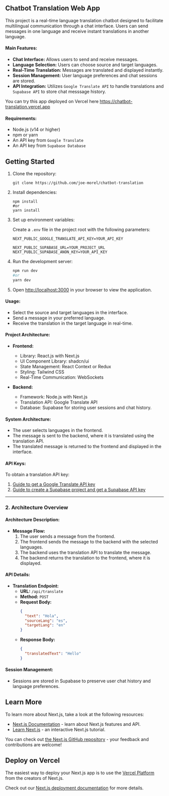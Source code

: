## Chatbot Translation Web App

This project is a real-time language translation chatbot designed to facilitate 
multilingual communication through a chat interface. Users can send messages in 
one language and receive instant translations in another language.

#### **Main Features:**
- **Chat Interface:** Allows users to send and receive messages.
- **Language Selection:** Users can choose source and target languages.
- **Real-Time Translation:** Messages are translated and displayed instantly.
- **Session Management:** User language preferences and chat sessions are stored.
- **API Integration:** Utilizes  `Google Translate API` to handle translations  and  `Supabase API` to store chat messsage history.

You can try this app deployed on Vercel here https://chatbot-translation.vercel.app

#### **Requirements:**
- Node.js (v14 or higher)
- npm or yarn
- An API key from `Google Translate`
- An API key from `Supabase Database`

## Getting Started

1. Clone the repository:

   ```shell
   git clone https://github.com/joe-morel/chatbot-translation
   ```
2. Install dependencies:

   ```shell
   npm install
   #or
   yarn install
   ```
3. Set up environment variables:

   Create a `.env` file in the project root with the following parameters:

   ```shell
   NEXT_PUBLIC_GOOGLE_TRANSLATE_API_KEY=YOUR_API_KEY

   NEXT_PUBLIC_SUPABASE_URL=YOUR_PROJECT_URL
   NEXT_PUBLIC_SUPABASE_ANON_KEY=YOUR_API_KEY
   ```

4. Run the development server:

   ```bash
   npm run dev
   #or
   yarn dev
   ```
5. Open [http://localhost:3000](http://localhost:3000) in your browser to view the application.

#### **Usage:**
- Select the source and target languages in the interface.
- Send a message in your preferred language.
- Receive the translation in the target language in real-time.

#### **Project Architecture:**

- **Frontend:**
  - Library: React.js with Next.js
  - UI Component Library: shadcn/ui
  - State Management: React Context or Redux
  - Styling: Tailwind CSS
  - Real-Time Communication: WebSockets

- **Backend:**
  - Framework: Node.js with Next.js
  - Translation API: Google Translate API 
  - Database: Supabase for storing user sessions and chat history.

#### **System Architecture:**
- The user selects languages in the frontend.
- The message is sent to the backend, where it is translated using the translation API.
- The translated message is returned to the frontend and displayed in the interface.

#### **API Keys:**
To obtain a translation API key:
1. [Guide to get a Google Translate API key](https://cloud.google.com/translate/docs/setup)
2. [Guide to create a Supabase project and get a Supabase API key](https://supabase.com/docs/guides/getting-started/quickstarts/nextjs)

---

### 2. **Architecture Overview**

#### **Architecture Description:**

- **Message Flow:**
  1. The user sends a message from the frontend.
  2. The frontend sends the message to the backend with the selected languages.
  3. The backend uses the translation API to translate the message.
  4. The backend returns the translation to the frontend, where it is displayed.

#### **API Details:**
- **Translation Endpoint:**
  - **URL:** `/api/translate`
  - **Method:** `POST`
  - **Request Body:**
    ```json
    {
      "text": "Hola",
      "sourceLang": "es",
      "targetLang": "en"
    }
    ```
  - **Response Body:**
    ```json
    {
      "translatedText": "Hello"
    }
    ```

#### **Session Management:**
- Sessions are stored in Supabase to preserve user chat history and language preferences.

## Learn More

To learn more about Next.js, take a look at the following resources:

- [Next.js Documentation](https://nextjs.org/docs) - learn about Next.js features and API.
- [Learn Next.js](https://nextjs.org/learn) - an interactive Next.js tutorial.

You can check out [the Next.js GitHub repository](https://github.com/vercel/next.js) - your feedback and contributions are welcome!

## Deploy on Vercel

The easiest way to deploy your Next.js app is to use the [Vercel Platform](https://vercel.com/new?utm_medium=default-template&filter=next.js&utm_source=create-next-app&utm_campaign=create-next-app-readme) from the creators of Next.js.

Check out our [Next.js deployment documentation](https://nextjs.org/docs/app/building-your-application/deploying) for more details.
